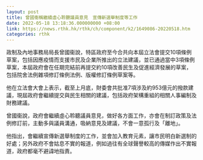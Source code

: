 ```yaml
---
layout: post
title: 曾國衞稱繼續虛心聆聽議員意見　宣傳新選舉制度等工作
date: 2022-05-18 13:18:36.000000000 +08:00
link: https://news.rthk.hk/rthk/ch/component/k2/1649086-20220518.htm
categories: rthk
---
```


政制及內地事務局局長曾國衞說，特區政府至今合共向本屆立法會提交10項條例草案，包括因應疫情而支援市民及企業所推出的立法建議，並已通過當中3項條例草案，本屆政府會在任期完結前再提交約10項改善民生及促進經濟發展的草案，包括院舍法例雜項修訂條例法例、版權修訂條例草案等。

他在立法會大會上表示，截至上月底，財委會共批准7項涉及約953億元的撥款建議，現屆政府會繼續提交與民生相關的建議，包括政府架構重組的相關人事編制及財務建議。

曾國衞說，政府會繼續虛心聆聽議員意見，做好各方面工作，亦會在制訂政策及法例修訂前，主動多與議員溝通，吸納意見及建議，不會一意孤行及「離地」。

他指出，會繼續宣傳新選舉制度的工作，並會加入教育元素，讓市民明白新選制的好處；另外政府不會姑息不實的報道，例如過往有全球聲譽較高的傳媒作出不實報道，政府都毫不避諱地指責。
